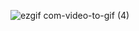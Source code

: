 ![ezgif com-video-to-gif (4)](https://github.com/web-god/color-sliding-hover-animation/assets/132649294/8952595b-c02c-43ba-9373-b9f3e9479e32)
